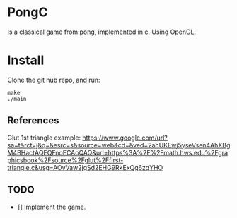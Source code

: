 # PongC

Is a classical game from pong, implemented in c. Using OpenGL.

# Install
Clone the git hub repo, and run:
```console 
make
./main
``` 

## References
Glut 1st triangle example: https://www.google.com/url?sa=t&rct=j&q=&esrc=s&source=web&cd=&ved=2ahUKEwj5yseVsen4AhXBgM4BHactAQEQFnoECAoQAQ&url=https%3A%2F%2Fmath.hws.edu%2Fgraphicsbook%2Fsource%2Fglut%2Ffirst-triangle.c&usg=AOvVaw2jgSd2EHG9RkExQg6zqYHO

## TODO
- [] Implement the game.


